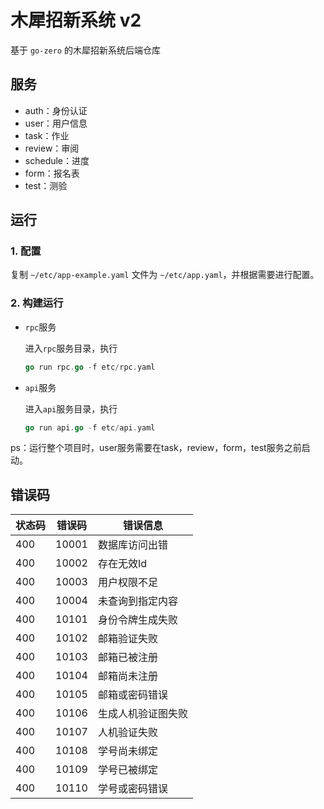 # 木犀招新系统 v2

基于 `go-zero` 的木犀招新系统后端仓库

## 服务

- auth：身份认证
- user：用户信息
- task：作业
- review：审阅
- schedule：进度
- form：报名表
- test：测验

## 运行

### 1. 配置

 复制 `~/etc/app-example.yaml` 文件为 `~/etc/app.yaml`，并根据需要进行配置。

### 2. 构建运行

- `rpc`服务

  进入`rpc`服务目录，执行

  ```go
  go run rpc.go -f etc/rpc.yaml
  ```

- `api`服务

  进入`api`服务目录，执行

  ```go
  go run api.go -f etc/api.yaml
  ```

ps：运行整个项目时，user服务需要在task，review，form，test服务之前启动。

## 错误码

| 状态码 | 错误码 | 错误信息           |
| ------ | ------ | ------------------ |
| 400    | 10001  | 数据库访问出错     |
| 400    | 10002  | 存在无效Id         |
| 400    | 10003  | 用户权限不足       |
| 400    | 10004  | 未查询到指定内容   |
| 400    | 10101  | 身份令牌生成失败   |
| 400    | 10102  | 邮箱验证失败       |
| 400    | 10103  | 邮箱已被注册       |
| 400    | 10104  | 邮箱尚未注册       |
| 400    | 10105  | 邮箱或密码错误     |
| 400    | 10106  | 生成人机验证图失败 |
| 400    | 10107  | 人机验证失败       |
| 400    | 10108  | 学号尚未绑定       |
| 400    | 10109  | 学号已被绑定       |
| 400    | 10110  | 学号或密码错误     |